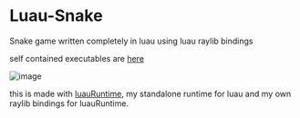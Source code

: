 # Luau-Snake
Snake game written completely in luau using luau raylib bindings

self contained executables are [here](https://github.com/KinexDev/Luau-Snake/releases/tag/Release)

![image](https://github.com/user-attachments/assets/4b9c0ddd-863d-4119-90dc-dbe3e41a68a4)

this is made with [luauRuntime](https://github.com/KinexDev/LuauRuntime/tree/main), my standalone runtime for luau and my own raylib bindings for luauRuntime.
